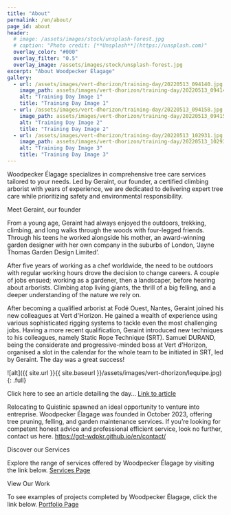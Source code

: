 ```yaml
---
title: "About"
permalink: /en/about/
page_id: about
header:
  # image: /assets/images/stock/unsplash-forest.jpg
  # caption: "Photo credit: [**Unsplash**](https://unsplash.com)"
  overlay_color: "#000"
  overlay_filter: "0.5"
  overlay_image: /assets/images/stock/unsplash-forest.jpg
excerpt: "About Woodpecker Élagage"
gallery:
  - url: /assets/images/vert-dhorizon/training-day/20220513_094140.jpg
    image_path: assets/images/vert-dhorizon/training-day/20220513_094140.jpg
    alt: "Training Day Image 1"
    title: "Training Day Image 1"
  - url: /assets/images/vert-dhorizon/training-day/20220513_094158.jpg
    image_path: assets/images/vert-dhorizon/training-day/20220513_094158.jpg
    alt: "Training Day Image 2"
    title: "Training Day Image 2"
  - url: /assets/images/vert-dhorizon/training-day/20220513_102931.jpg
    image_path: assets/images/vert-dhorizon/training-day/20220513_102931.jpg
    alt: "Training Day Image 3"
    title: "Training Day Image 3"
---
```


Woodpecker Élagage specializes in comprehensive tree care services tailored to your needs. Led by Geraint, our founder, a certified climbing arborist with years of experience, we are dedicated to delivering expert tree care while prioritizing safety and environmental responsibility.

Meet Geraint, our founder

From a young age, Geraint had always enjoyed the outdoors, trekking, climbing, and long walks through the woods with four-legged friends. Through his teens he worked alongside his mother, an award-winning garden designer with her own company in the suburbs of London, ‘Jayne Thomas Garden Design Limited’. 

After five years of working as a chef worldwide, the need to be outdoors with regular working hours drove the decision to change careers. A couple of jobs ensued; working as a gardener, then a landscaper, before hearing about arborists. Climbing atop living giants, the thrill of a big felling, and a deeper understanding of the nature we rely on.

After becoming a qualified arborist at Fodé Ouest, Nantes, Geraint joined his new colleagues at Vert d'Horizon. He gained a wealth of experience using various sophisticated rigging systems to tackle even the most challenging jobs. Having a more recent qualification, Geraint introduced new techniques to his colleagues, namely Static Rope Technique (SRT). Samuel DURAND, being the considerate and progressive-minded boss at Vert d'Horizon, organised a slot in the calendar for the whole team to be initiated in SRT, led by Geraint. The day was a great success! 


<!-- Image that fills page content container by adding the .full class with: -->
![alt]({{ site.url }}{{ site.baseurl }}/assets/images/vert-dhorizon/lequipe.jpg){: .full}

Click here to see an article detailing the day…  [Link to article](https://vertdhorizon.fr/gazette/formation-srt/)

Relocating to Quistinic spawned an ideal opportunity to venture into entreprise. Woodpecker Élagage was founded in October 2023, offering tree pruning, felling, and garden maintenance services. If you’re looking for competent honest advice and professional efficient service, look no further, contact us here. https://gct-wdpkr.github.io/en/contact/

Discover our Services

Explore the range of services offered by Woodpecker Élagage by visiting the link below. [Services Page](https://gct-wdpkr.github.io/services/)

View Our Work 

To see examples of projects completed by Woodpecker Élagage, click the link below. [Portfolio Page](https://gct-wdpkr.github.io/en/portfolio/)
